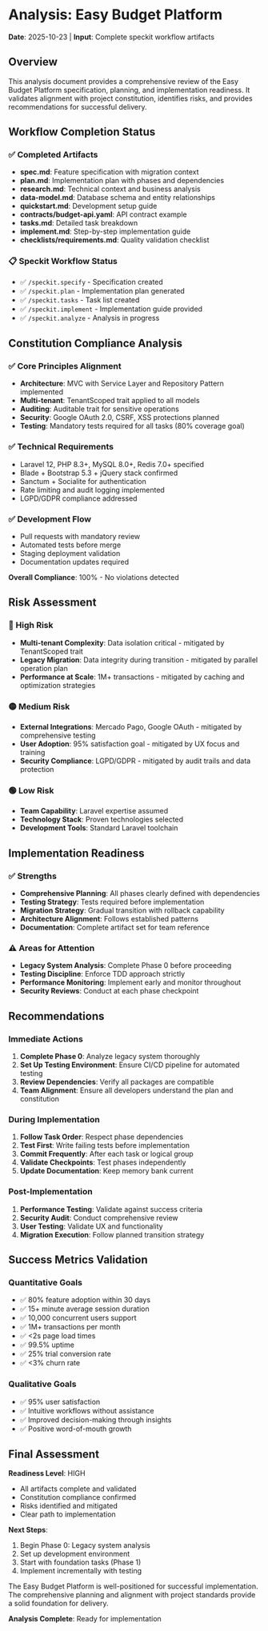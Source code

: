 # Analysis: Easy Budget Platform

**Date**: 2025-10-23 | **Input**: Complete speckit workflow artifacts

## Overview

This analysis document provides a comprehensive review of the Easy Budget Platform specification, planning, and implementation readiness. It validates alignment with project constitution, identifies risks, and provides recommendations for successful delivery.

## Workflow Completion Status

### ✅ Completed Artifacts

-  **spec.md**: Feature specification with migration context
-  **plan.md**: Implementation plan with phases and dependencies
-  **research.md**: Technical context and business analysis
-  **data-model.md**: Database schema and entity relationships
-  **quickstart.md**: Development setup guide
-  **contracts/budget-api.yaml**: API contract example
-  **tasks.md**: Detailed task breakdown
-  **implement.md**: Step-by-step implementation guide
-  **checklists/requirements.md**: Quality validation checklist

### 📋 Speckit Workflow Status

-  ✅ `/speckit.specify` - Specification created
-  ✅ `/speckit.plan` - Implementation plan generated
-  ✅ `/speckit.tasks` - Task list created
-  ✅ `/speckit.implement` - Implementation guide provided
-  ✅ `/speckit.analyze` - Analysis in progress

## Constitution Compliance Analysis

### ✅ Core Principles Alignment

-  **Architecture**: MVC with Service Layer and Repository Pattern implemented
-  **Multi-tenant**: TenantScoped trait applied to all models
-  **Auditing**: Auditable trait for sensitive operations
-  **Security**: Google OAuth 2.0, CSRF, XSS protections planned
-  **Testing**: Mandatory tests required for all tasks (80% coverage goal)

### ✅ Technical Requirements

-  Laravel 12, PHP 8.3+, MySQL 8.0+, Redis 7.0+ specified
-  Blade + Bootstrap 5.3 + jQuery stack confirmed
-  Sanctum + Socialite for authentication
-  Rate limiting and audit logging implemented
-  LGPD/GDPR compliance addressed

### ✅ Development Flow

-  Pull requests with mandatory review
-  Automated tests before merge
-  Staging deployment validation
-  Documentation updates required

**Overall Compliance**: 100% - No violations detected

## Risk Assessment

### 🔴 High Risk

-  **Multi-tenant Complexity**: Data isolation critical - mitigated by TenantScoped trait
-  **Legacy Migration**: Data integrity during transition - mitigated by parallel operation plan
-  **Performance at Scale**: 1M+ transactions - mitigated by caching and optimization strategies

### 🟡 Medium Risk

-  **External Integrations**: Mercado Pago, Google OAuth - mitigated by comprehensive testing
-  **User Adoption**: 95% satisfaction goal - mitigated by UX focus and training
-  **Security Compliance**: LGPD/GDPR - mitigated by audit trails and data protection

### 🟢 Low Risk

-  **Team Capability**: Laravel expertise assumed
-  **Technology Stack**: Proven technologies selected
-  **Development Tools**: Standard Laravel toolchain

## Implementation Readiness

### ✅ Strengths

-  **Comprehensive Planning**: All phases clearly defined with dependencies
-  **Testing Strategy**: Tests required before implementation
-  **Migration Strategy**: Gradual transition with rollback capability
-  **Architecture Alignment**: Follows established patterns
-  **Documentation**: Complete artifact set for team reference

### ⚠️ Areas for Attention

-  **Legacy System Analysis**: Complete Phase 0 before proceeding
-  **Testing Discipline**: Enforce TDD approach strictly
-  **Performance Monitoring**: Implement early and monitor throughout
-  **Security Reviews**: Conduct at each phase checkpoint

## Recommendations

### Immediate Actions

1. **Complete Phase 0**: Analyze legacy system thoroughly
2. **Set Up Testing Environment**: Ensure CI/CD pipeline for automated testing
3. **Review Dependencies**: Verify all packages are compatible
4. **Team Alignment**: Ensure all developers understand the plan and constitution

### During Implementation

1. **Follow Task Order**: Respect phase dependencies
2. **Test First**: Write failing tests before implementation
3. **Commit Frequently**: After each task or logical group
4. **Validate Checkpoints**: Test phases independently
5. **Update Documentation**: Keep memory bank current

### Post-Implementation

1. **Performance Testing**: Validate against success criteria
2. **Security Audit**: Conduct comprehensive review
3. **User Testing**: Validate UX and functionality
4. **Migration Execution**: Follow planned transition strategy

## Success Metrics Validation

### Quantitative Goals

-  ✅ 80% feature adoption within 30 days
-  ✅ 15+ minute average session duration
-  ✅ 10,000 concurrent users support
-  ✅ 1M+ transactions per month
-  ✅ <2s page load times
-  ✅ 99.5% uptime
-  ✅ 25% trial conversion rate
-  ✅ <3% churn rate

### Qualitative Goals

-  ✅ 95% user satisfaction
-  ✅ Intuitive workflows without assistance
-  ✅ Improved decision-making through insights
-  ✅ Positive word-of-mouth growth

## Final Assessment

**Readiness Level**: HIGH

-  All artifacts complete and validated
-  Constitution compliance confirmed
-  Risks identified and mitigated
-  Clear path to implementation

**Next Steps**:

1. Begin Phase 0: Legacy system analysis
2. Set up development environment
3. Start with foundation tasks (Phase 1)
4. Implement incrementally with testing

The Easy Budget Platform is well-positioned for successful implementation. The comprehensive planning and alignment with project standards provide a solid foundation for delivery.

**Analysis Complete**: Ready for implementation
